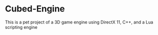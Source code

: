 Cubed-Engine
============

This is a pet project of a 3D game engine using DirectX 11, C++, and a Lua scripting engine
